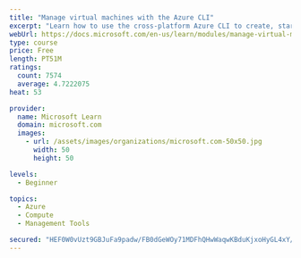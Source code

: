 ```yaml
---
title: "Manage virtual machines with the Azure CLI"
excerpt: "Learn how to use the cross-platform Azure CLI to create, start, stop, and perform other management tasks related to virtual machines in Azure."
webUrl: https://docs.microsoft.com/en-us/learn/modules/manage-virtual-machines-with-azure-cli/
type: course
price: Free
length: PT51M
ratings:
  count: 7574
  average: 4.7222075
heat: 53

provider:
  name: Microsoft Learn
  domain: microsoft.com
  images:
    - url: /assets/images/organizations/microsoft.com-50x50.jpg
      width: 50
      height: 50

levels:
  - Beginner

topics:
  - Azure
  - Compute
  - Management Tools

secured: "HEF0W0vUzt9GBJuFa9padw/FB0dGeWOy71MDFhQHwWaqwKBduKjxoHyGL4xY/Za7TQUUuYB8lBzrPmXkUjc1E+jcNOJxshDivim87E7atq0pkW5USUiNS35G28jXaZbee3BSdiKKHFlz6+NPpftNzMZ22rCi0KQJmZB5g18MfgXhVv3Xj6KZ9d0p+/hI9SUel4awtJexcLZtVkKXgUAzHwHXzY/F+jgwHTNW87/FTfJdud0tKOMErZYG/5Tkxq94aOr5Rqgzj0Iu1kcxhNUpfgiKw5e/UzRhi7CWJR3FX5HauZdJXJYFFMJmKYyx3vneeBwX8k+YmKNShpPsXzsM1eYrPP7HHmI71Dtb46wskpdGAcYJLHpuRMXbyh2nvAvkZyElteKFDILU6gMh97IsXRmA4bncuWZcqYAOp8L34RQ=;IyigIAv8W5uZvKXNaqSkUQ=="
---
```


